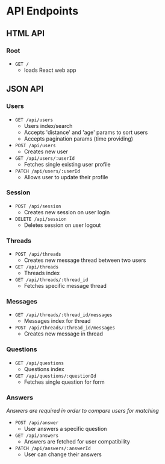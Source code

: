 # API Endpoints

## HTML API

### Root
* `GET /`
  * loads React web app

## JSON API

### Users
* `GET /api/users`
  * Users index/search
  * Accepts 'distance' and 'age' params to sort users
  * Accepts pagination params (time providing)
* `POST /api/users`
  * Creates new user
* `GET /api/users/:userId`
  * Fetches single existing user profile
* `PATCH /api/users/:userId`
  * Allows user to update their profile

### Session
* `POST /api/session`
  * Creates new session on user login
* `DELETE /api/session`
  * Deletes session on user logout

### Threads
* `POST /api/threads`
  * Creates new message thread between two users
* `GET /api/threads`
  * Threads index
* `GET /api/threads/:thread_id`
  * Fetches specific message thread

### Messages
* `GET /api/threads/:thread_id/messages`
  * Messages index for thread
* `POST /api/threads/:thread_id/messages`
  * Creates new message in thread

### Questions
* `GET /api/questions`
  * Questions index
* `GET /api/questions/:questionId`
  * Fetches single question for form

### Answers
*Answers are required in order to compare users for matching*
* `POST /api/answer`
  * User answers a specific question
* `GET /api/answers`
  * Answers are fetched for user compatibility
* `PATCH /api/answers/:answerId`
  * User can change their answers
